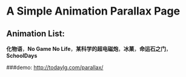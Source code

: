 # A Simple Animation Parallax Page

## Animation List:

**化物语**，**No Game No Life**，**某科学的超电磁炮**，**冰菓**，**命运石之门**，**SchoolDays**

###demo:
<http://todaylg.com/parallax/>




